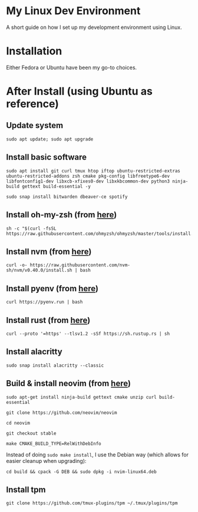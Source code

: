 # My Linux Dev Environment

A short guide on how I set up my development environment using Linux.

# Installation

Either Fedora or Ubuntu have been my go-to choices.

# After Install (using Ubuntu as reference)

## Update system

```
sudo apt update; sudo apt upgrade
```

## Install basic software

```
sudo apt install git curl tmux htop iftop ubuntu-restricted-extras ubuntu-restricted-addons zsh cmake pkg-config libfreetype6-dev libfontconfig1-dev libxcb-xfixes0-dev libxkbcommon-dev python3 ninja-build gettext build-essential -y

sudo snap install bitwarden dbeaver-ce spotify
```

## Install oh-my-zsh (from [here](https://ohmyz.sh/#install))

```
sh -c "$(curl -fsSL https://raw.githubusercontent.com/ohmyzsh/ohmyzsh/master/tools/install.sh)"
```

## Install nvm (from [here](https://github.com/nvm-sh/nvm?tab=readme-ov-file#installing-and-updating))

```
curl -o- https://raw.githubusercontent.com/nvm-sh/nvm/v0.40.0/install.sh | bash
```

## Install pyenv (from [here](https://github.com/pyenv/pyenv?tab=readme-ov-file#installation))

```
curl https://pyenv.run | bash
```

## Install rust (from [here](https://www.rust-lang.org/tools/install))

```
curl --proto '=https' --tlsv1.2 -sSf https://sh.rustup.rs | sh
```

## Install alacritty

```
sudo snap install alacritty --classic
```

## Build & install neovim (from [here](https://github.com/neovim/neovim/blob/master/BUILD.md))

```
sudo apt-get install ninja-build gettext cmake unzip curl build-essential

git clone https://github.com/neovim/neovim

cd neovim

git checkout stable

make CMAKE_BUILD_TYPE=RelWithDebInfo

```
Instead of doing `sudo make install`, I use the Debian way (which allows for easier cleanup when upgrading):

```
cd build && cpack -G DEB && sudo dpkg -i nvim-linux64.deb
```

## Install tpm

```
git clone https://github.com/tmux-plugins/tpm ~/.tmux/plugins/tpm
```
